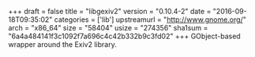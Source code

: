 +++
draft = false
title = "libgexiv2"
version = "0.10.4-2"
date = "2016-09-18T09:35:02"
categories = ['lib']
upstreamurl = "http://www.gnome.org/"
arch = "x86_64"
size = "58404"
usize = "274356"
sha1sum = "6a4a484141f3c1092f7a696c4c42b332b9c3fd02"
+++
GObject-based wrapper around the Exiv2 library.